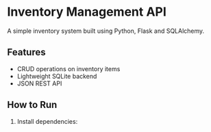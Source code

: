 # Inventory Management API

A simple inventory system built using Python, Flask and SQLAlchemy.

## Features
- CRUD operations on inventory items
- Lightweight SQLite backend
- JSON REST API

## How to Run

1. Install dependencies:
